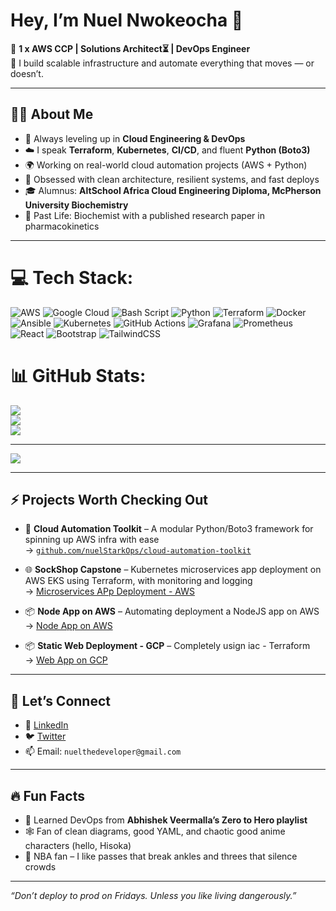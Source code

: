 # Hey, I’m Nuel Nwokeocha 👋

🚀 **1 x AWS CCP | Solutions Architect⏳ | DevOps Engineer**  
🎯 I build scalable infrastructure and automate everything that moves — or doesn’t.

---

## 👨‍💻 About Me

- 🔧 Always leveling up in **Cloud Engineering & DevOps**
- ☁️ I speak **Terraform**, **Kubernetes**, **CI/CD**, and fluent **Python (Boto3)**  
- 🌍 Working on real-world cloud automation projects (AWS + Python)
- 🧠 Obsessed with clean architecture, resilient systems, and fast deploys
- 🎓 Alumnus: **AltSchool Africa Cloud Engineering Diploma, McPherson University Biochemistry**
- 🧪 Past Life: Biochemist with a published research paper in pharmacokinetics

---

# 💻 Tech Stack:
![AWS](https://img.shields.io/badge/AWS-%23FF9900.svg?style=for-the-badge&logo=amazon-aws&logoColor=white) ![Google Cloud](https://img.shields.io/badge/GoogleCloud-%234285F4.svg?style=for-the-badge&logo=google-cloud&logoColor=white) ![Bash Script](https://img.shields.io/badge/bash_script-%23121011.svg?style=for-the-badge&logo=gnu-bash&logoColor=white) ![Python](https://img.shields.io/badge/python-3670A0?style=for-the-badge&logo=python&logoColor=ffdd54) ![Terraform](https://img.shields.io/badge/terraform-%235835CC.svg?style=for-the-badge&logo=terraform&logoColor=white) ![Docker](https://img.shields.io/badge/docker-%230db7ed.svg?style=for-the-badge&logo=docker&logoColor=white) ![Ansible](https://img.shields.io/badge/ansible-%231A1918.svg?style=for-the-badge&logo=ansible&logoColor=white) ![Kubernetes](https://img.shields.io/badge/kubernetes-%23326ce5.svg?style=for-the-badge&logo=kubernetes&logoColor=white) ![GitHub Actions](https://img.shields.io/badge/github%20actions-%232671E5.svg?style=for-the-badge&logo=githubactions&logoColor=white) ![Grafana](https://img.shields.io/badge/grafana-%23F46800.svg?style=for-the-badge&logo=grafana&logoColor=white) ![Prometheus](https://img.shields.io/badge/Prometheus-E6522C?style=for-the-badge&logo=Prometheus&logoColor=white) ![React](https://img.shields.io/badge/react-%2320232a.svg?style=for-the-badge&logo=react&logoColor=%2361DAFB) ![Bootstrap](https://img.shields.io/badge/bootstrap-%238511FA.svg?style=for-the-badge&logo=bootstrap&logoColor=white) ![TailwindCSS](https://img.shields.io/badge/tailwindcss-%2338B2AC.svg?style=for-the-badge&logo=tailwind-css&logoColor=white)
# 📊 GitHub Stats:
![](https://github-readme-stats.vercel.app/api?username=nuelStarkOps&theme=merko&hide_border=false&include_all_commits=false&count_private=false)<br/>
![](https://nirzak-streak-stats.vercel.app/?user=nuelStarkOps&theme=merko&hide_border=false)<br/>
![](https://github-readme-stats.vercel.app/api/top-langs/?username=nuelStarkOps&theme=merko&hide_border=false&include_all_commits=false&count_private=false&layout=compact)

---
[![](https://visitcount.itsvg.in/api?id=nuelStarkOps&icon=0&color=0)](https://visitcount.itsvg.in)

<!-- Proudly created with GPRM ( https://gprm.itsvg.in ) -->

---

## ⚡ Projects Worth Checking Out

- 🧰 **Cloud Automation Toolkit** – A modular Python/Boto3 framework for spinning up AWS infra with ease  
  → [`github.com/nuelStarkOps/cloud-automation-toolkit`](#)

- 🌐 **SockShop Capstone** – Kubernetes microservices app deployment on AWS EKS using Terraform, with monitoring and logging  
  → [Microservices APp Deployment - AWS](https://github.com/nuelStarkOps/sockshop-app)

- 📦 **Node App on AWS** – Automating deployment a NodeJS app on AWS  
  → [Node App on AWS](https://github.com/nuelStarkOps/node-app-aws)

- 📦 **Static Web Deployment - GCP** – Completely usign iac - Terraform  
  → [Web App on GCP](https://github.com/nuelStarkOps/static-web-gcp-terraform)

---

## 📢 Let’s Connect

- 💼 [LinkedIn](https://linkedin.com/in/nuelthedeveloper/)
- 🐦 [Twitter](https://twitter.com/nuelDZhuo)
- 📫 Email: `nuelthedeveloper@gmail.com`

---

## 🔥 Fun Facts

- 🧠 Learned DevOps from **Abhishek Veermalla’s Zero to Hero playlist**
- 🕸️ Fan of clean diagrams, good YAML, and chaotic good anime characters (hello, Hisoka)
- 🏀 NBA fan – I like passes that break ankles and threes that silence crowds

---

_“Don’t deploy to prod on Fridays. Unless you like living dangerously.”_

